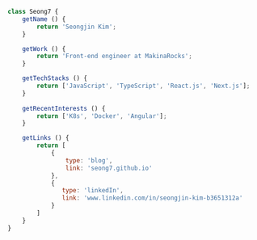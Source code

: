```js
class Seong7 {
    getName () {
        return 'Seongjin Kim';
    }

    getWork () {
        return 'Front-end engineer at MakinaRocks';
    }

    getTechStacks () {
        return ['JavaScript', 'TypeScript', 'React.js', 'Next.js'];
    }
    
    getRecentInterests () {
        return ['K8s', 'Docker', 'Angular'];
    }

    getLinks () {
        return [
            {
                type: 'blog',
                link: 'seong7.github.io'
            },
            {
               type: 'linkedIn',
               link: 'www.linkedin.com/in/seongjin-kim-b3651312a'
            }
        ]
    }
}
```


<!--
**seong7/seong7** is a ✨ _special_ ✨ repository because its `README.md` (this file) appears on your GitHub profile.

Here are some ideas to get you started:

- 🔭 I’m currently working on ...
- 🌱 I’m currently learning ...
- 👯 I’m looking to collaborate on ...
- 🤔 I’m looking for help with ...
- 💬 Ask me about ...
- 📫 How to reach me: ...
- 😄 Pronouns: ...
- ⚡ Fun fact: ...
-->
